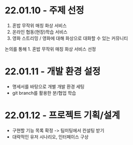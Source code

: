 # 22.01.10 - 주제 선정

1. 혼밥 무작위 매칭 화상 서비스
2. 온라인 협동(현장)학습 서비스
3. 영화 스트리밍 / 영화에 대해 화상으로 대화할 수 있는 커뮤니티



논의를 통해 1. 혼밥 무작위 매칭 화상 서비스 선정



# 22.01.11 - 개발 환경 설정

* 명세서를 바탕으로 개별 개발 환경 세팅
* git branch를 활용한 분/협업 학습



# 22.01.12 - 프로젝트 기획/설계

* 구현할 기능 목록 확정 -> 팀미팅에서 컨설팅 받기
* 대략적인 유저 시나리오, 인터페이스 구상